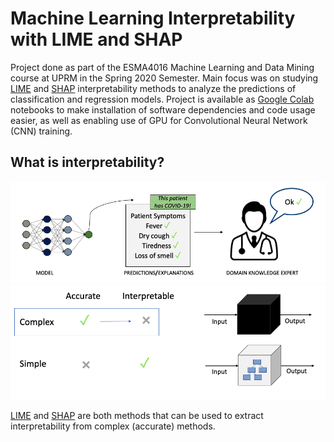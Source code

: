 # Machine Learning Interpretability with LIME and SHAP

Project done as part of the ESMA4016 Machine Learning and Data Mining course at UPRM in the Spring 2020 Semester. Main focus was on studying [LIME](https://doi.org/10.1145/2939672.2939778) and [SHAP](https://arxiv.org/pdf/1705.07874.pdf) interpretability methods to analyze the predictions of classification and regression models. Project is available as [Google Colab](https://colab.research.google.com/) notebooks to make installation of software dependencies and code usage easier, as well as enabling use of GPU for Convolutional Neural Network (CNN) training. 

## What is interpretability?
<div align="center">
<img src="https://github.com/ojimenezn/ml-interpretability/blob/main/images/interpretability.png" alt="logo"></img>
</div>
<div align="center">
<img src="https://github.com/ojimenezn/ml-interpretability/blob/main/images/models.png" alt="logo"></img>
</div>

[LIME](https://doi.org/10.1145/2939672.2939778) and [SHAP](https://arxiv.org/pdf/1705.07874.pdf) are both methods that can be used to extract interpretability from complex (accurate) methods.
